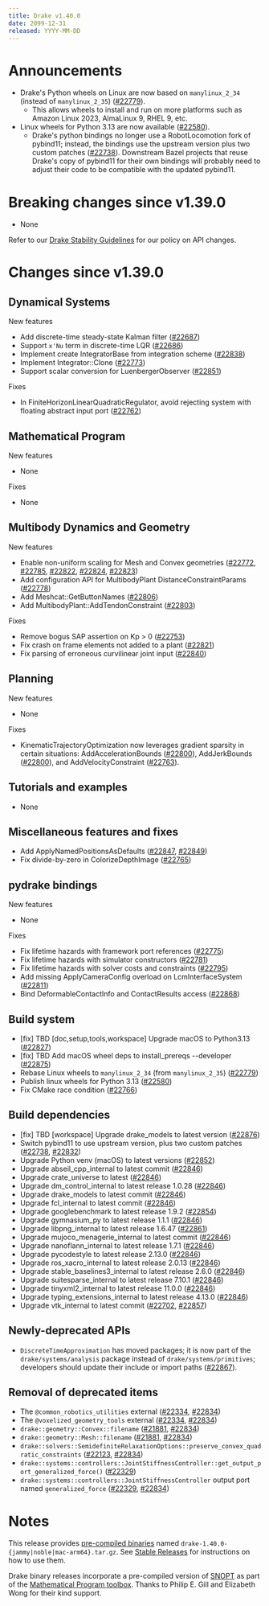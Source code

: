 ```yaml
---
title: Drake v1.40.0
date: 2099-12-31
released: YYYY-MM-DD
---
```


# Announcements

* Drake's Python wheels on Linux are now based on `manylinux_2_34` (instead of
  `manylinux_2_35`) ([#22779][_#22779]).
  * This allows wheels to install and run on more platforms such as Amazon Linux
	2023, AlmaLinux 9, RHEL 9, etc.
* Linux wheels for Python 3.13 are now available ([#22580][_#22580]).
  * Drake's python bindings no longer use a RobotLocomotion fork of pybind11;
    instead, the bindings use the upstream version plus two custom patches
    ([#22738][_#22738]). Downstream Bazel projects that reuse Drake's copy of
    pybind11 for their own bindings will probably need to adjust their code
    to be compatible with the updated pybind11.

# Breaking changes since v1.39.0

* None

Refer to our [Drake Stability Guidelines](/stable.html) for our policy
on API changes.

# Changes since v1.39.0

## Dynamical Systems

<!-- <relnotes for systems go here> -->

New features

* Add discrete-time steady-state Kalman filter ([#22687][_#22687])
* Support `x'Nu` term in discrete-time LQR ([#22686][_#22686])
* Implement create IntegratorBase from integration scheme ([#22838][_#22838])
* Implement Integrator::Clone ([#22773][_#22773])
* Support scalar conversion for LuenbergerObserver ([#22851][_#22851])

Fixes

* In FiniteHorizonLinearQuadraticRegulator, avoid rejecting system with floating abstract input port ([#22762][_#22762])

## Mathematical Program

<!-- <relnotes for solvers go here> -->

New features

* None

Fixes

* None

## Multibody Dynamics and Geometry

<!-- <relnotes for geometry,multibody go here> -->

New features

* Enable non-uniform scaling for Mesh and Convex geometries ([#22772][_#22772], [#22785][_#22785], [#22822][_#22822], [#22824][_#22824], [#22823][_#22823])
* Add configuration API for MultibodyPlant DistanceConstraintParams ([#22778][_#22778])
* Add Meshcat::GetButtonNames ([#22806][_#22806])
* Add MultibodyPlant::AddTendonConstraint ([#22803][_#22803])

Fixes

* Remove bogus SAP assertion on Kp > 0 ([#22753][_#22753])
* Fix crash on frame elements not added to a plant ([#22821][_#22821])
* Fix parsing of erroneous curvilinear joint input ([#22840][_#22840])

## Planning

<!-- <relnotes for planning go here> -->

New features

* None

Fixes

* KinematicTrajectoryOptimization now leverages gradient sparsity in certain situations: AddAccelerationBounds ([#22800][_#22800]), AddJerkBounds ([#22800][_#22800]), and AddVelocityConstraint ([#22763][_#22763]).

## Tutorials and examples

<!-- <relnotes for examples,tutorials go here> -->

* None

## Miscellaneous features and fixes

<!-- <relnotes for common,math,lcm,lcmtypes,manipulation,perception,visualization go here> -->

* Add ApplyNamedPositionsAsDefaults ([#22847][_#22847], [#22849][_#22849])
* Fix divide-by-zero in ColorizeDepthImage ([#22765][_#22765])

## pydrake bindings

<!-- <relnotes for bindings go here> -->

New features

* None

Fixes

* Fix lifetime hazards with framework port references ([#22775][_#22775])
* Fix lifetime hazards with simulator constructors ([#22781][_#22781])
* Fix lifetime hazards with solver costs and constraints ([#22795][_#22795])
* Add missing ApplyCameraConfig overload on LcmInterfaceSystem ([#22811][_#22811])
* Bind DeformableContactInfo and ContactResults access ([#22868][_#22868])

## Build system

<!-- <relnotes for cmake,doc,setup,third_party,tools go here> -->

* [fix] TBD [doc,setup,tools,workspace] Upgrade macOS to Python3.13 ([#22827][_#22827])
* [fix] TBD Add macOS wheel deps to install_prereqs --developer ([#22875][_#22875])
* Rebase Linux wheels to `manylinux_2_34` (from `manylinux_2_35`) ([#22779][_#22779])
* Publish linux wheels for Python 3.13 ([#22580][_#22580])
* Fix CMake race condition ([#22766][_#22766])

## Build dependencies

<!-- <relnotes for workspace go here> -->

* [fix] TBD [workspace] Upgrade drake_models to latest version ([#22876][_#22876])
* Switch pybind11 to use upstream version, plus two custom patches ([#22738][_#22738], [#22832][_#22832])
* Upgrade Python venv (macOS) to latest versions ([#22852][_#22852])
* Upgrade abseil_cpp_internal to latest commit ([#22846][_#22846])
* Upgrade crate_universe to latest ([#22846][_#22846])
* Upgrade dm_control_internal to latest release 1.0.28 ([#22846][_#22846])
* Upgrade drake_models to latest commit ([#22846][_#22846])
* Upgrade fcl_internal to latest commit ([#22846][_#22846])
* Upgrade googlebenchmark to latest release 1.9.2 ([#22854][_#22854])
* Upgrade gymnasium_py to latest release 1.1.1 ([#22846][_#22846])
* Upgrade libpng_internal to latest release 1.6.47 ([#22861][_#22861])
* Upgrade mujoco_menagerie_internal to latest commit ([#22846][_#22846])
* Upgrade nanoflann_internal to latest release 1.7.1 ([#22846][_#22846])
* Upgrade pycodestyle to latest release 2.13.0 ([#22846][_#22846])
* Upgrade ros_xacro_internal to latest release 2.0.13 ([#22846][_#22846])
* Upgrade stable_baselines3_internal to latest release 2.6.0 ([#22846][_#22846])
* Upgrade suitesparse_internal to latest release 7.10.1 ([#22846][_#22846])
* Upgrade tinyxml2_internal to latest release 11.0.0 ([#22846][_#22846])
* Upgrade typing_extensions_internal to latest release 4.13.0 ([#22846][_#22846])
* Upgrade vtk_internal to latest commit ([#22702][_#22702], [#22857][_#22857])

## Newly-deprecated APIs

* `DiscreteTimeApproximation` has moved packages; it is now part of the `drake/systems/analysis` package instead of `drake/systems/primitives`; developers should update their include or import paths ([#22867][_#22867]).

## Removal of deprecated items

* The `@common_robotics_utilities` external ([#22334][_#22334], [#22834][_#22834])
* The `@voxelized_geometry_tools` external ([#22334][_#22334], [#22834][_#22834])
* `drake::geometry::Convex::filename` ([#21881][_#21881], [#22834][_#22834])
* `drake::geometry::Mesh::filename` ([#21881][_#21881], [#22834][_#22834])
* `drake::solvers::SemidefiniteRelaxationOptions::preserve_convex_quadratic_constraints` ([#22123][_#22123], [#22834][_#22834])
* `drake::systems::controllers::JointStiffnessController::get_output_port_generalized_force()` ([#22329][_#22329])
* `drake::systems::controllers::JointStiffnessController` output port named `generalized_force` ([#22329][_#22329], [#22834][_#22834])

# Notes


This release provides [pre-compiled binaries](https://github.com/RobotLocomotion/drake/releases/tag/v1.40.0) named
``drake-1.40.0-{jammy|noble|mac-arm64}.tar.gz``. See [Stable Releases](/from_binary.html#stable-releases) for instructions on how to use them.

Drake binary releases incorporate a pre-compiled version of [SNOPT](https://ccom.ucsd.edu/~optimizers/solvers/snopt/) as part of the
[Mathematical Program toolbox](https://drake.mit.edu/doxygen_cxx/group__solvers.html). Thanks to
Philip E. Gill and Elizabeth Wong for their kind support.

<!-- <begin issue links> -->
[_#21881]: https://github.com/RobotLocomotion/drake/pull/21881
[_#22123]: https://github.com/RobotLocomotion/drake/pull/22123
[_#22329]: https://github.com/RobotLocomotion/drake/pull/22329
[_#22334]: https://github.com/RobotLocomotion/drake/pull/22334
[_#22580]: https://github.com/RobotLocomotion/drake/pull/22580
[_#22686]: https://github.com/RobotLocomotion/drake/pull/22686
[_#22687]: https://github.com/RobotLocomotion/drake/pull/22687
[_#22702]: https://github.com/RobotLocomotion/drake/pull/22702
[_#22738]: https://github.com/RobotLocomotion/drake/pull/22738
[_#22753]: https://github.com/RobotLocomotion/drake/pull/22753
[_#22762]: https://github.com/RobotLocomotion/drake/pull/22762
[_#22763]: https://github.com/RobotLocomotion/drake/pull/22763
[_#22765]: https://github.com/RobotLocomotion/drake/pull/22765
[_#22766]: https://github.com/RobotLocomotion/drake/pull/22766
[_#22772]: https://github.com/RobotLocomotion/drake/pull/22772
[_#22773]: https://github.com/RobotLocomotion/drake/pull/22773
[_#22775]: https://github.com/RobotLocomotion/drake/pull/22775
[_#22778]: https://github.com/RobotLocomotion/drake/pull/22778
[_#22779]: https://github.com/RobotLocomotion/drake/pull/22779
[_#22781]: https://github.com/RobotLocomotion/drake/pull/22781
[_#22785]: https://github.com/RobotLocomotion/drake/pull/22785
[_#22795]: https://github.com/RobotLocomotion/drake/pull/22795
[_#22800]: https://github.com/RobotLocomotion/drake/pull/22800
[_#22803]: https://github.com/RobotLocomotion/drake/pull/22803
[_#22806]: https://github.com/RobotLocomotion/drake/pull/22806
[_#22811]: https://github.com/RobotLocomotion/drake/pull/22811
[_#22821]: https://github.com/RobotLocomotion/drake/pull/22821
[_#22822]: https://github.com/RobotLocomotion/drake/pull/22822
[_#22823]: https://github.com/RobotLocomotion/drake/pull/22823
[_#22824]: https://github.com/RobotLocomotion/drake/pull/22824
[_#22827]: https://github.com/RobotLocomotion/drake/pull/22827
[_#22832]: https://github.com/RobotLocomotion/drake/pull/22832
[_#22834]: https://github.com/RobotLocomotion/drake/pull/22834
[_#22838]: https://github.com/RobotLocomotion/drake/pull/22838
[_#22840]: https://github.com/RobotLocomotion/drake/pull/22840
[_#22846]: https://github.com/RobotLocomotion/drake/pull/22846
[_#22847]: https://github.com/RobotLocomotion/drake/pull/22847
[_#22849]: https://github.com/RobotLocomotion/drake/pull/22849
[_#22851]: https://github.com/RobotLocomotion/drake/pull/22851
[_#22852]: https://github.com/RobotLocomotion/drake/pull/22852
[_#22854]: https://github.com/RobotLocomotion/drake/pull/22854
[_#22857]: https://github.com/RobotLocomotion/drake/pull/22857
[_#22861]: https://github.com/RobotLocomotion/drake/pull/22861
[_#22867]: https://github.com/RobotLocomotion/drake/pull/22867
[_#22868]: https://github.com/RobotLocomotion/drake/pull/22868
[_#22875]: https://github.com/RobotLocomotion/drake/pull/22875
[_#22876]: https://github.com/RobotLocomotion/drake/pull/22876
<!-- <end issue links> -->

<!--
  Current oldest_commit 0596a5eb8717b677c573118bc5e2558c1f1f07ba (exclusive).
  Current newest_commit 7397b21abdccf13f9717e42be4680c10de7f5de6 (inclusive).
-->
